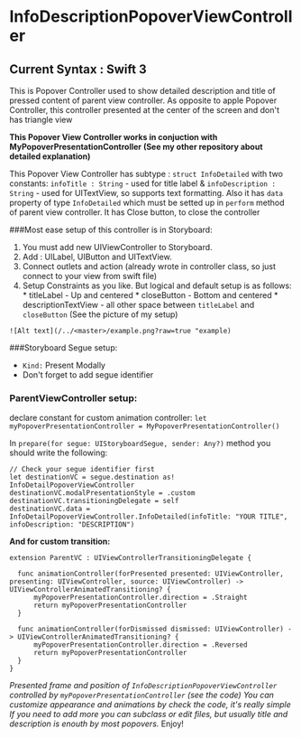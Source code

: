 # InfoDescriptionPopoverViewController

## Current Syntax : Swift 3

This is Popover Controller used to show detailed description and title of pressed content of parent view controller. As opposite to apple Popover Controller, this controller presented at the center of the screen and don't has triangle view

**This Popover View Controller works in conjuction with MyPopoverPresentationController (See my other repository about detailed explanation)**

This Popover View Controller has subtype : `struct InfoDetailed` with two constants: `infoTitle : String` - used for title label & `infoDescription : String` - used for UITextView, so supports text formatting.
Also it has `data` property of type `InfoDetailed` which must be setted up in `perform` method of parent view controller.
It has Close button, to close the controller

###Most ease setup of this controller is in Storyboard:
  1. You must add new UIViewController to Storyboard.
  2. Add : UILabel, UIButton and UITextView.
  3. Connect outlets and action (already wrote in controller class, so just connect to your view from swift file)
  3. Setup Constraints as you like. But logical and default setup is as follows:
    * titleLabel - Up and centered
    * closeButton - Bottom and centered
    * descriptionTextView - all other space between `titleLabel` and `closeButton`
    (See the picture of my setup)
    
    ![Alt text](/../<master>/example.png?raw=true "example)

###Storyboard Segue setup:
  * `Kind:` Present Modally
  * Don't forget to add segue identifier

### ParentViewController setup:

declare constant for custom animation controller:
`let myPopoverPresentationController = MyPopoverPresentationController()`

In `prepare(for segue: UIStoryboardSegue, sender: Any?)` method you should write the following:
  ```
  // Check your segue identifier first
 let destinationVC = segue.destination as! InfoDetailPopoverViewController
 destinationVC.modalPresentationStyle = .custom
 destinationVC.transitioningDelegate = self
 destinationVC.data = InfoDetailPopoverViewController.InfoDetailed(infoTitle: "YOUR TITLE", infoDescription: "DESCRIPTION")
  ```
  **And for custom transition:**
  ```
  extension ParentVC : UIViewControllerTransitioningDelegate {
    
    func animationController(forPresented presented: UIViewController, presenting: UIViewController, source: UIViewController) -> UIViewControllerAnimatedTransitioning? {
        myPopoverPresentationController.direction = .Straight
        return myPopoverPresentationController
    }
    
    func animationController(forDismissed dismissed: UIViewController) -> UIViewControllerAnimatedTransitioning? {
        myPopoverPresentationController.direction = .Reversed
        return myPopoverPresentationController
    }
}
```

*Presented frame and position of `InfoDescriptionPopoverViewController` controlled by `myPopoverPresentationController` (see the code)*
*You can customize appearance and animations by check the code, it's really simple*
*If you need to add more you can subclass or edit files, but usually title and description is enouth by most popovers.*
Enjoy!
